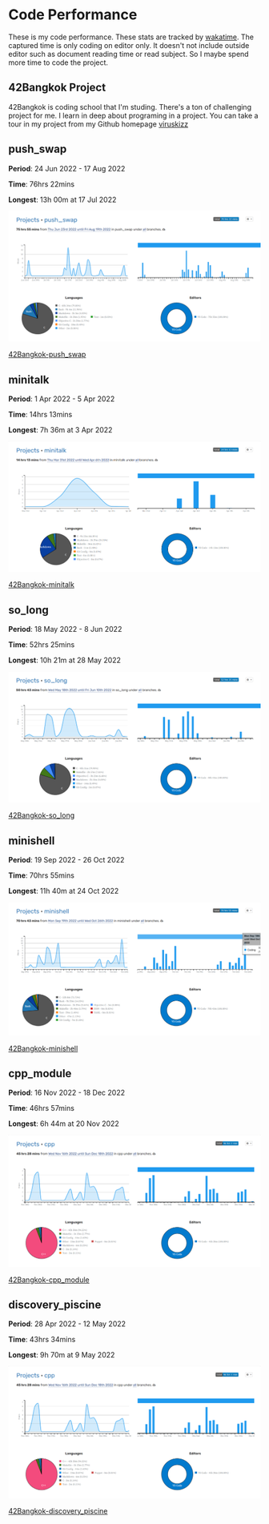 # Code Performance

These is my code performance. These stats are tracked by [wakatime]. The captured time is only coding on editor only. It doesn't not include outside editor such as document reading time or read subject. So I maybe spend more time to code the project.

## 42Bangkok Project

42Bangkok is coding school that I'm studing. There's a ton of challenging project for me. I learn in deep about programing in a project. You can take a tour in my project from my Github homepage [viruskizz]

## push_swap

**Period**: 24 Jun 2022 - 17 Aug 2022

**Time**: 76hrs 22mins

**Longest**: 13h 00m at 17 Jul 2022

![42Bangkok-push_swap-stat]

[42Bangkok-push_swap]

## minitalk

**Period**: 1 Apr 2022 - 5 Apr 2022

**Time**: 14hrs 13mins

**Longest**: 7h 36m at 3 Apr 2022

![42Bangkok-minitalk-stat]

[42Bangkok-minitalk]

## so_long

**Period**: 18 May 2022 - 8 Jun 2022

**Time**: 52hrs 25mins

**Longest**: 10h 21m at 28 May 2022

![42Bangkok-so_long-stat]

[42Bangkok-so_long]

## minishell

**Period**: 19 Sep 2022 - 26 Oct 2022

**Time**: 70hrs 55mins

**Longest**: 11h 40m at 24 Oct 2022

![42Bangkok-minishell-stat]

[42Bangkok-minishell]

## cpp_module

**Period**: 16 Nov 2022 - 18 Dec 2022

**Time**: 46hrs 57mins

**Longest**: 6h 44m at 20 Nov 2022

![42Bangkok-cpp_module-stat]

[42Bangkok-cpp_module]


## discovery_piscine

**Period**: 28 Apr 2022 - 12 May 2022

**Time**: 43hrs 34mins

**Longest**: 9h 70m at 9 May 2022

![42Bangkok-cpp_module-stat]

[42Bangkok-discovery_piscine]


<!-- Link -->

[wakatime]: https://wakatime.com/
[viruskizz]: https://github.com/viruskizz/

[42Bangkok-push_swap]: https://wakatime.com/@Araiva/projects/uxcyzavqcx?start=2022-07-12&end=2022-08-19

[42Bangkok-push_swap-stat]: https://raw.githubusercontent.com/viruskizz/viruskizz/main/code-performance/screenshot/push_swap-stat-short.png

[42Bangkok-minitalk]: https://wakatime.com/@Araiva/projects/onugkceyqz?start=2022-03-31&end=2022-04-06

[42Bangkok-minitalk-stat]: https://raw.githubusercontent.com/viruskizz/viruskizz/main/code-performance/screenshot/minitalk-stat-short.png

[42Bangkok-so_long]: https://wakatime.com/@Araiva/projects/vnrfmwtcrq?start=2022-05-18&end=2022-06-10

[42Bangkok-so_long-stat]: https://raw.githubusercontent.com/viruskizz/viruskizz/main/code-performance/screenshot/so_long-stat-short.png

[42Bangkok-minishell]: https://wakatime.com/@Araiva/projects/idmnbmuubw?start=2022-09-19&end=2022-10-26

[42Bangkok-minishell-stat]: https://raw.githubusercontent.com/viruskizz/viruskizz/main/code-performance/screenshot/minishell-stat-short.png

[42Bangkok-cpp_module]: https://wakatime.com/@Araiva/projects/tywdgklvva?start=2022-11-16&end=2022-12-18

[42Bangkok-cpp_module-stat]: https://raw.githubusercontent.com/viruskizz/viruskizz/main/code-performance/screenshot/cpp-stat-short.png

[42Bangkok-discovery_piscine]: https://wakatime.com/@Araiva/projects/rauzgrxqfz?start=2022-04-27&end=2022-05-12

[42Bangkok-discovery_piscine-stat]: https://raw.githubusercontent.com/viruskizz/viruskizz/main/code-performance/screenshot/discovery_piscine-stat-short.png
